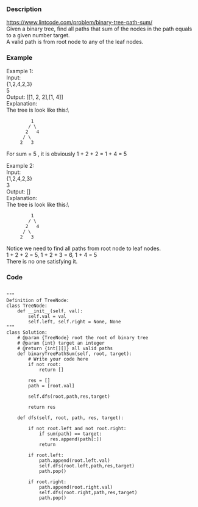 ### Description
https://www.lintcode.com/problem/binary-tree-path-sum/ \
Given a binary tree, find all paths that sum of the nodes in the path equals to a given number target.\
A valid path is from root node to any of the leaf nodes.

### Example
Example 1:\
Input:\
{1,2,4,2,3}\
5\
Output: [[1, 2, 2],[1, 4]]\
Explanation:\
The tree is look like this:\
```
	     1
	    / \
	   2   4
	  / \
	 2   3
```
For sum = 5 , it is obviously 1 + 2 + 2 = 1 + 4 = 5

Example 2:\
Input:\
{1,2,4,2,3}\
3\
Output: []\
Explanation:\
The tree is look like this:\
```
	     1
	    / \
	   2   4
	  / \
	 2   3
```
Notice we need to find all paths from root node to leaf nodes.\
1 + 2 + 2 = 5, 1 + 2 + 3 = 6, 1 + 4 = 5 \
There is no one satisfying it.

### Code
```

"""
Definition of TreeNode:
class TreeNode:
    def __init__(self, val):
        self.val = val
        self.left, self.right = None, None
"""
class Solution:
    # @param {TreeNode} root the root of binary tree
    # @param {int} target an integer
    # @return {int[][]} all valid paths
    def binaryTreePathSum(self, root, target):
        # Write your code here
        if not root:
            return []
            
        res = []
        path = [root.val]
        
        self.dfs(root,path,res,target)

        return res
        
    def dfs(self, root, path, res, target):
        
        if not root.left and not root.right:
            if sum(path) == target:
                res.append(path[:])
            return
        
        if root.left:
            path.append(root.left.val)
            self.dfs(root.left,path,res,target)
            path.pop()
        
        if root.right:
            path.append(root.right.val)
            self.dfs(root.right,path,res,target)
            path.pop()
```
